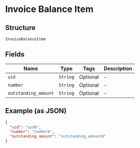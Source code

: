
# Invoice Balance Item

## Structure

`InvoiceBalanceItem`

## Fields

| Name | Type | Tags | Description |
|  --- | --- | --- | --- |
| `uid` | `String` | Optional | - |
| `number` | `String` | Optional | - |
| `outstanding_amount` | `String` | Optional | - |

## Example (as JSON)

```json
{
  "uid": "uid8",
  "number": "number6",
  "outstanding_amount": "outstanding_amount6"
}
```

